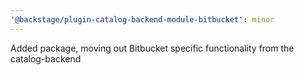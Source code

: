 ```yaml
---
'@backstage/plugin-catalog-backend-module-bitbucket': minor
---
```


Added package, moving out Bitbucket specific functionality from the catalog-backend

